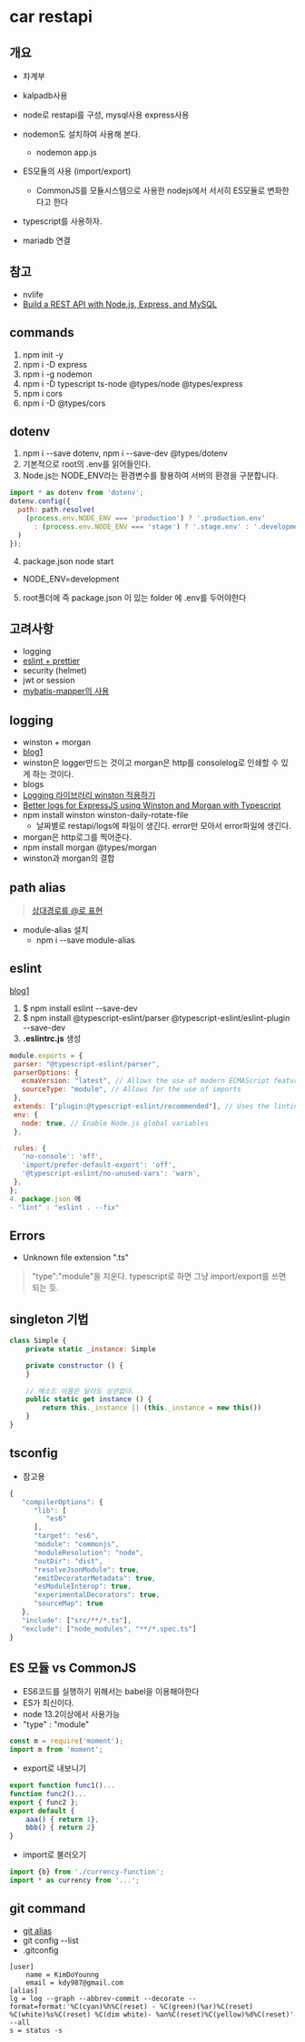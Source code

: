 car restapi
===========

## 개요

- 차계부
- kalpadb사용
- node로 restapi를 구성, mysql사용 express사용
- nodemon도 설치하여 사용해 본다.
    - nodemon app.js
- ES모듈의 사용 (import/export)
    - CommonJS를 모듈시스템으로 사용한 nodejs에서 서서히 ES모듈로 변화한다고 한다

- typescript를 사용하자.
- mariadb 연결

## 참고

- nvlife 
- [Build a REST API with Node.js, Express, and MySQL](https://blog.logrocket.com/build-rest-api-node-express-mysql/)

## commands

1. npm init -y
2. npm i -D express
3. npm i -g nodemon
4. npm i -D typescript ts-node @types/node @types/express
5. npm i cors
6. npm i -D @types/cors

## dotenv

1. npm i --save dotenv, npm i --save-dev @types/dotenv
2. 기본적으로 root의 .env를 읽어들인다.
3. Node.js는 NODE_ENV라는 환경변수를 활용하여 서버의 환경을 구분합니다. 
```javascript
import * as dotenv from 'dotenv';
dotenv.config({
  path: path.resolve(
    (process.env.NODE_ENV === 'production') ? '.production.env'
      : (process.env.NODE_ENV === 'stage') ? '.stage.env' : '.development.env'
  )
});
```
4. package.json node start
  - NODE_ENV=development 
5. root폴더에 즉 package.json 이 있는 folder 에 .env를 두어야한다

## 고려사항

- logging
- [eslint + prettier](https://pravusid.kr/typescript/2020/07/19/typescript-eslint-prettier.html)
- security (helmet)
- jwt or session
- [mybatis-mapper의 사용](https://www.npmjs.com/package/mybatis-mapper)


## logging
 - winston + morgan
 - [blog1](https://sematext.com/blog/node-js-logging/)
 - winston은 logger만드는 것이고 morgan은 http를 consolelog로 인쇄할 수 있게 하는 것이다.
 - blogs
  - [Logging 라이브러리 winston 적용하기](https://velog.io/@ash/Node.js-%EC%84%9C%EB%B2%84%EC%97%90-logging-%EB%9D%BC%EC%9D%B4%EB%B8%8C%EB%9F%AC%EB%A6%AC-winston-%EC%A0%81%EC%9A%A9%ED%95%98%EA%B8%B0)
  - [Better logs for ExpressJS using Winston and Morgan with Typescript](https://levelup.gitconnected.com/better-logs-for-expressjs-using-winston-and-morgan-with-typescript-1c31c1ab9342)
  - npm install winston winston-daily-rotate-file
    * 날짜별로 restapi/logs에 파일이 생긴다. error만 모아서 error파일에 생긴다.
  - morgan은 http로그를 찍어준다.
  - npm install morgan @types/morgan
  - winston과 morgan의 결합
## path alias 
> [상대경로를 @로 표현](https://blog.doitreviews.com/development/2020-03-04-using-path-alias-in-typescript/)

- module-alias 설치 
  * npm i --save module-alias

## eslint
[blog1](https://blog.appsignal.com/2022/01/19/how-to-set-up-a-nodejs-project-with-typescript.html)
 1. $ npm install eslint --save-dev
 2. $ npm install @typescript-eslint/parser @typescript-eslint/eslint-plugin --save-dev
  3. **.eslintrc.js** 생성
 ```javascript
 module.exports = {
  parser: "@typescript-eslint/parser",
  parserOptions: {
    ecmaVersion: "latest", // Allows the use of modern ECMAScript features
    sourceType: "module", // Allows for the use of imports
  },
  extends: ["plugin:@typescript-eslint/recommended"], // Uses the linting rules from @typescript-eslint/eslint-plugin
  env: {
    node: true, // Enable Node.js global variables
  },

  rules: {
    'no-console': 'off',
    'import/prefer-default-export': 'off',
    '@typescript-eslint/no-unused-vars': 'warn',
  },
};
4. package.json 에
- "lint" : "eslint . --fix"
 ```

## Errors
- Unknown file extension ".ts" 
> "type":"module"을 지운다.
> typescript로 하면 그냥 import/export를 쓰면 되는 듯.

## singleton 기법
```javascript
class Simple {
    private static _instance: Simple

    private constructor () {
    }
	
    // 메소드 이름은 달라도 상관없다.
    public static get instance () {
        return this._instance || (this._instance = new this())
    }
}
```
##  tsconfig
- 참고용
```javascript
{
   "compilerOptions": {
      "lib": [
         "es6"
      ],
      "target": "es6",
      "module": "commonjs",
      "moduleResolution": "node",
      "outDir": "dist",
      "resolveJsonModule": true,
      "emitDecoratorMetadata": true,
      "esModuleInterop": true,
      "experimentalDecorators": true,
      "sourceMap": true
   },
   "include": ["src/**/*.ts"],
   "exclude": ["node_modules", "**/*.spec.ts"]
}
```

## ES 모듈 vs CommonJS
- ES6코드를 실행하기 위해서는 babel을 이용해야한다
- ES가 최신이다.
- node 13.2이상에서 사용가능
- "type" : "module"
```javascript
const m = require('moment');
import m from 'moment';
```
- export로 내보니기
```javascript
export function func1()...
function func2()...
export { func2 };
export default {
    aaa() { return 1},
    bbb() { return 2}
}
```
- import로 불러오기
```javascript
import {b} from './currency-function';
import * as currency from '...';
```

## git command

- [git alias](https://johngrib.github.io/wiki/git-alias/)
- git config --list
- .gitconfig
```
[user]
	name = KimDoYounng
	email = kdy987@gmail.com
[alias]
lg = log --graph --abbrev-commit --decorate --format=format:'%C(cyan)%h%C(reset) - %C(green)(%ar)%C(reset) %C(white)%s%C(reset) %C(dim white)- %an%C(reset)%C(yellow)%d%C(reset)' --all
s = status -s
```